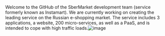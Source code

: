 Welcome to the GitHub of the SberMarket development team (service formerly known as Instamart). We are currently working on creating the leading service on the Russian e-shopping market. The service includes 3 applications, a website, 200 micro-services, as well as a PaaS, and is intended to cope with high traffic loads.![image](https://github.com/SberMarket-Tech/.github/assets/106678961/b3640527-a99c-45a4-98c3-b90d12e4edb1)
